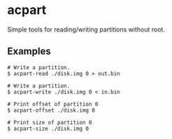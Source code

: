 # acpart

Simple tools for reading/writing partitions without root.

## Examples

```
# Write a partition.
$ acpart-read ./disk.img 0 > out.bin

# Write a partition.
$ acpart-write ./disk.img 0 < in.bin

# Print offset of partition 0
$ acpart-offset ./disk.img 0

# Print size of partition 0
$ acpart-size ./disk.img 0
```
